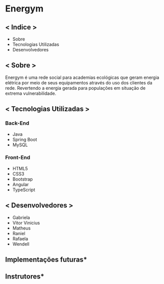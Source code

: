 # <strong>Energym </strong>

## < Indice >

<ul>
    <li>Sobre</li>
    <li>Tecnologias Utilizadas</li>
    <li>Desenvolvedores</li>
</ul>



## < Sobre >

<p>
    Energym é uma rede social para academias ecológicas que geram energia elétrica por meio de seus equipamentos através do uso dos clientes da rede. 
        Revertendo a energia gerada para populações em situação de extrema vulnerabilidade.
</p>

## < Tecnologias Utilizadas >

### Back-End
<ul>
    <li>Java</li>
    <li>Spring Boot</li>
    <li>MySQL</li>
</ul>

### Front-End
<ul>
    <li>HTML5</li>
    <li>CSS3</li>
    <li>Bootstrap</li>
    <li>Angular</li>
    <li>TypeScript</li>
</ul>

## < Desenvolvedores >

<ul>
    <li>Gabriela</li>
    <li>Vitor Vinicius</li>
    <li>Matheus</li>
    <li>Raniel</li>
    <li>Rafaela</li>
    <li>Wendell</li>
</ul>

## Implementações futuras*

## Instrutores*
